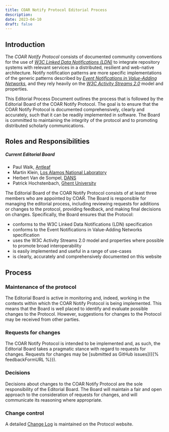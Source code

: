 ```yaml
---
title: COAR Notify Protocol Editorial Process
description:
date: 2023-04-10
draft: false
---
```


## Introduction

The *COAR Notify Protocol* consists of documented community conventions for the use of *[W3C Linked Data Notifications (LDN)](https://www.w3.org/TR/2017/REC-ldn-20170502/)* to integrate repository systems with relevant services in a distributed, resilient and web-native architecture. Notify notification patterns are more specific implementations of the generic patterns described by *[Event Notifications in Value-Adding Networks](https://www.eventnotifications.net/)*, and they rely heavily on the *[W3C Activity Streams 2.0](https://www.w3.org/TR/activitystreams-core/)* model and properties.

This Editorial Process Document outlines the process that is followed by the Editorial Board of the COAR Notify Protocol. The goal is to ensure that the COAR Notify Protocol is documented comprehensively, clearly and accurately, such that it can be readily implemented in software. The Board is committed to maintaining the integrity of the protocol and to promoting distributed scholarly communications.

## Roles and Responsibilities

<div id="editorial-board" class="card pattern-category-card">
  <div class="card-header">
    <h5>Current Editorial Board</h5>
  </div>
  <div class="card-body">
    <ul>
      <li>Paul Walk, <a href="https://www.antleaf.com">Antleaf</a></li>
      <li>Martin Klein, <a href="https://www.lanl.gov">Los Alamos National Laboratory</a></li>
      <li>Herbert Van de Sompel, <a href="https://dans.knaw.nl/en/">DANS</a></li>
      <li>Patrick Hochstenbach, <a href="https://www.ugent.be/en">Ghent University</a></li>
    </ul>
  </div>
</div>

The Editorial Board of the COAR Notify Protocol consists of at least three members who are appointed by COAR. The Board is responsible for managing the editorial process, including reviewing requests for additions or changes to the protocol, providing feedback, and making final decisions on changes. Specifically, the Board ensures that the Protocol:

* conforms to the W3C Linked Data Notifications (LDN) specification
* conforms to the Event Notifications in Value-Adding Networks specification
* uses the W3C Activity Streams 2.0 model and properties where possible to promote broad interoperability
* is easily implemented and useful in a range of use-cases
* is clearly, accurately and comprehensively documented on this website

## Process

### Maintenance of the protocol

The Editorial Board is active in monitoring and, indeed, working in the contexts within which the COAR Notify Protocol is being implemented. This means that the Board is well placed to identify and evaluate possible changes to the Protocol. However, suggestions for changes to the Protocol may be received from other parties.

### Requests for changes

The COAR Notify Protocol is intended to be implemented and, as such, the Editorial Board takes a pragmatic stance with regard to requests for changes. Requests for changes may be [submitted as GitHub issues]({{% feedbackFormURL %}}).

### Decisions

Decisions about changes to the COAR Notify Protocol are the sole responsibility of the Editorial Board. The Board will maintain a fair and open approach to the consideration of requests for changes, and will communicate its reasoning where appropriate.

### Change control

A detailed [Change Log](https://notify.coar-repositories.org/changelog/) is maintained on the Protocol website.